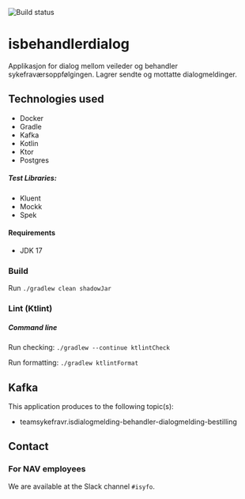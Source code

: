 ![Build status](https://github.com/navikt/isbehandlerdialog/workflows/main/badge.svg?branch=master)

# isbehandlerdialog
Applikasjon for dialog mellom veileder og behandler sykefraværsoppfølgingen. Lagrer sendte og mottatte dialogmeldinger.

## Technologies used

* Docker
* Gradle
* Kafka
* Kotlin
* Ktor
* Postgres

##### Test Libraries:

* Kluent
* Mockk
* Spek

#### Requirements

* JDK 17

### Build

Run `./gradlew clean shadowJar`

### Lint (Ktlint)
##### Command line
Run checking: `./gradlew --continue ktlintCheck`

Run formatting: `./gradlew ktlintFormat`

## Kafka

This application produces to the following topic(s):

* teamsykefravr.isdialogmelding-behandler-dialogmelding-bestilling


## Contact

### For NAV employees

We are available at the Slack channel `#isyfo`.
